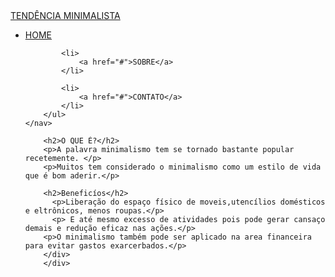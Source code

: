 <!DOCTYPE html>
<html lang="pt">
<head>
    <meta charset="UTF-8">
    <meta http-equiv="X-UA-Compatible" content="IE=edge">
    <meta name="viewport" content="width=device-width, initial-scale=1.0">
    <title>Document</title>
</head>
<head>
    <nav>
        <a class="logo" href="/">TENDÊNCIA MINIMALISTA</a>
        <ul class="nav-list">
            <li>
                <a href="#">HOME</a>
            </li>
    
            <li>
                <a href="#">SOBRE</a>
            </li>
    
            <li>
                <a href="#">CONTATO</a>
            </li>
        </ul>
    </nav>
</head>

<main>
    <div class="texto1">
    
        <h2>O QUE É?</h2>
        <p>A palavra minimalismo tem se tornado bastante popular recetemente. </p>
        <p>Muitos tem considerado o minimalismo como um estilo de vida que é bom aderir.</p>

        <h2>Beneficíos</h2>
          <p>Liberação do espaço físico de moveis,utencílios domésticos e eltrônicos, menos roupas.</p>
          <p> E até mesmo excesso de atividades pois pode gerar cansaço demais e redução eficaz nas ações.</p>
        <p>O minimalismo também pode ser aplicado na area financeira para evitar gastos exarcerbados.</p>
        </div>
        </div>
</main>
</html>
